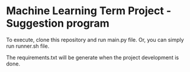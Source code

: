 # Machine Learning Term Project - Suggestion program 

To execute, clone this repository and run main.py file. 
Or, you can simply run runner.sh file. 

The requirements.txt will be generate when the project development is done. 